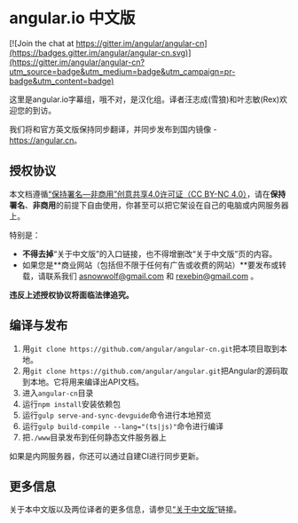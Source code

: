 # angular.io 中文版

[![Join the chat at https://gitter.im/angular/angular-cn](https://badges.gitter.im/angular/angular-cn.svg)](https://gitter.im/angular/angular-cn?utm_source=badge&utm_medium=badge&utm_campaign=pr-badge&utm_content=badge)

这里是angular.io字幕组，哦不对，是汉化组。译者汪志成(雪狼)和叶志敏(Rex)欢迎您的到访。

我们将和官方英文版保持同步翻译，并同步发布到国内镜像 - <https://angular.cn>。

## 授权协议
本文档遵循[“保持署名—非商用”创意共享4.0许可证（CC BY-NC 4.0）](http://creativecommons.org/licenses/by-nc/4.0/deed.zh)，请在**保持署名**、**非商用**的前提下自由使用，你甚至可以把它架设在自己的电脑或内网服务器上。

特别是：

- **不得去掉**“关于中文版”的入口链接，也不得增删改“关于中文版”页的内容。
- 如果您是**商业网站（包括但不限于任何有广告或收费的网站）**要发布或转载，请联系我们 <asnowwolf@gmail.com> 和 <rexebin@gmail.com> 。

**违反上述授权协议将面临法律追究。**

## 编译与发布

1. 用`git clone https://github.com/angular/angular-cn.git`把本项目取到本地。
1. 用`git clone https://github.com/angular/angular.git`把Angular的源码取到本地。它将用来编译出API文档。
1. 进入`angular-cn`目录
1. 运行`npm install`安装依赖包
1. 运行`gulp serve-and-sync-devguide`命令进行本地预览
1. 运行`gulp build-compile --lang="(ts|js)"`命令进行编译
1. 把`./www`目录发布到任何静态文件服务器上

如果是内网服务器，你还可以通过自建CI进行同步更新。

## 更多信息

关于本中文版以及两位译者的更多信息，请参见[“关于中文版”](https://angular.cn/translate/cn/home.html)链接。
